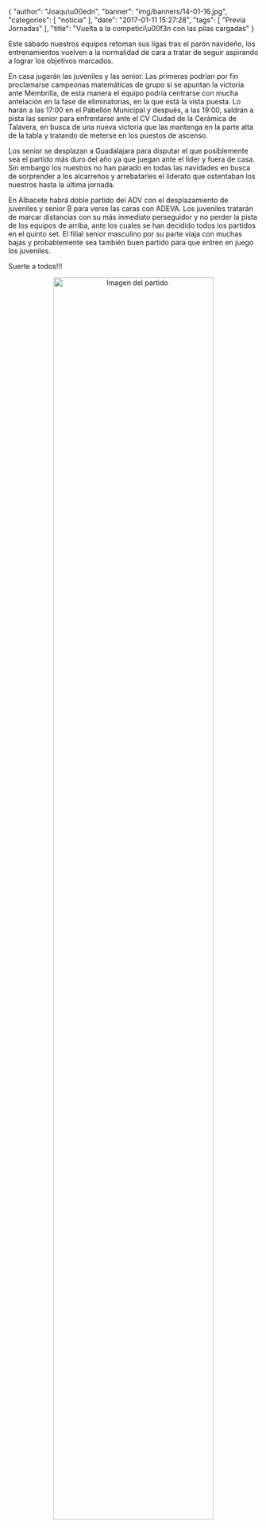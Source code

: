 {
  "author": "Joaqu\u00edn", 
  "banner": "img/banners/14-01-16.jpg", 
  "categories": [
    "noticia"
  ], 
  "date": "2017-01-11 15:27:28", 
  "tags": [
    "Previa Jornadas"
  ], 
  "title": "Vuelta a la competici\u00f3n con las pilas cargadas"
}

Este sábado nuestros equipos retoman sus ligas tras el parón navideño, los entrenamientos vuelven a la normalidad de cara a tratar de seguir aspirando a lograr los objetivos marcados.

En casa jugarán las juveniles y las senior. Las primeras podrían por fin proclamarse campeonas matemáticas de grupo si se apuntan la victoria ante Membrilla, de esta manera el equipo podría centrarse con mucha antelación en la fase de eliminatorias, en la que está la vista puesta. Lo harán a las 17:00 en el Pabellón Municipal y después, a las 19:00, saldrán a pista las senior para enfrentarse ante el CV Ciudad de la Cerámica de Talavera, en busca de una nueva victoria que las mantenga en la parte alta de la tabla y tratando de meterse en los puestos de ascenso.

Los senior se desplazan a Guadalajara para disputar el que posiblemente sea el partido más duro del año ya que juegan ante el líder y fuera de casa. Sin embargo los nuestros no han parado en todas las navidades en busca de sorprender a los alcarreños y arrebatarles el liderato que ostentaban los nuestros hasta la última jornada.

En Albacete habrá doble partido del ADV con el desplazamiento de juveniles y senior B para verse las caras con ADEVA. Los juveniles tratarán de marcar distancias con su más inmediato perseguidor y no perder la pista de los equipos de arriba, ante los cuales se han decidido todos los partidos en el quinto set. El filial senior masculino por su parte viaja con muchas bajas y probablemente sea también buen partido para que entren en juego los juveniles.

Suerte a todos!!!

<center>
<a target="_new" href="http://www.advmiguelturra.org/drupal/sites/default/files/14-01-16.jpg"> 
<img alt="Imagen del partido" width="80%" align="center" src="http://www.advmiguelturra.org/drupal/sites/default/files/14-01-16.jpg"/> </a> </center>



